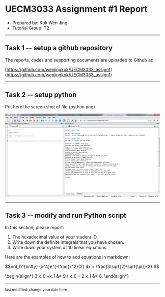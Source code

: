 UECM3033 Assignment #1 Report
========================================================

- Prepared by: Kok Wen Jing
- Tutorial Group: T2

--------------------------------------------------------

## Task 1 -- setup a github repository

The reports, codes and supporting documents are uploaded to Github at: 

[https://github.com/wenjingkok/UECM3033_assign1](https://github.com/wenjingkok/UECM3033_assign1)


---------------------------------------------------------

## Task 2 -- setup python

Put here the screen shot of file (python.png)

![python.png](python.png)


------------------------------------------------------------

## Task 3 -- modify and run Python script

In this section, please report:

1. The hexadecimal value of your student ID.
2. Write down the definite integrals that you have chosen.
3. Write down your system of 10 linear equations.

Here are the examples of how to add equations in markdown:

$$\int_0^{\infty} {x^4}e^{-\frac{x^2}{2} dx = \frac{3\sqrt{2}\sqrt{\pi}}{2}.$$

\begin{align*}
3 x_0 +x_1 &= 9,\\
x_0 + 2 x_1 &= 8.
\end{align*}

-----------------------------------

<sup>last modified: change your date here</sup>
